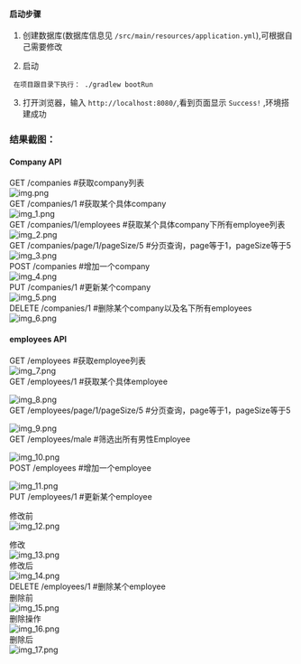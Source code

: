 #### 启动步骤

1. 创建数据库(数据库信息见 `/src/main/resources/application.yml`),可根据自己需要修改

2. 启动 
```
 在项目跟目录下执行： ./gradlew bootRun
```

3. 打开浏览器，输入 `http://localhost:8080/`,看到页面显示 `Success!` ,环境搭建成功

### 结果截图：
#### Company API  
GET       /companies    #获取company列表  
![img.png](picture/img.png)   
GET       /companies/1  #获取某个具体company  
![img_1.png](picture/img_1.png)  
GET       /companies/1/employees  #获取某个具体company下所有employee列表  
![img_2.png](picture/img_2.png)  
GET       /companies/page/1/pageSize/5  #分页查询，page等于1，pageSize等于5    
![img_3.png](picture/img_3.png)  
POST      /companies    #增加一个company  
![img_4.png](picture/img_4.png)  
PUT       /companies/1  #更新某个company  
![img_5.png](picture/img_5.png)  
DELETE    /companies/1  #删除某个company以及名下所有employees  
![img_6.png](picture/img_6.png)  
#### employees API  
GET       /employees    #获取employee列表  
![img_7.png](picture/img_7.png)  
GET       /employees/1  #获取某个具体employee  

![img_8.png](picture/img_8.png)  
GET       /employees/page/1/pageSize/5  #分页查询，page等于1，pageSize等于5  

![img_9.png](picture/img_9.png)  
GET       /employees/male   #筛选出所有男性Employee  

![img_10.png](picture/img_10.png)  
POST      /employees    #增加一个employee  


![img_11.png](picture/img_11.png)  
PUT       /employees/1  #更新某个employee    

修改前  
![img_12.png](picture/img_12.png)  

修改  
![img_13.png](picture/img_13.png)  
修改后    
![img_14.png](picture/img_14.png)  
DELETE    /employees/1  #删除某个employee  
删除前  
![img_15.png](picture/img_15.png)  
删除操作  
![img_16.png](picture/img_16.png)  
删除后  
![img_17.png](picture/img_17.png)  
